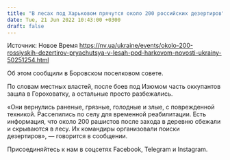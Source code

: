 ```yaml
---
title: "В лесах под Харьковом прячутся около 200 российских дезертиров"
date: Tue, 21 Jun 2022 10:43:00 +0300
draft: false
---
```

Источник: Новое Время https://nv.ua/ukraine/events/okolo-200-rossiyskih-dezertirov-pryachutsya-v-lesah-pod-harkovom-novosti-ukrainy-50251254.html


Об этом сообщили в Боровском поселковом совете.

По словам местных властей, после боев под Изюмом часть оккупантов зашла в Гороховатку, а остальные просто разбежались.

«Они вернулись раненые, грязные, голодные и злые, с поврежденной техникой. Расселились по селу для временной реабилитации. Есть информация, что около 200 рашистов после захода в деревню сбежали и скрываются в лесу. Их командиры организовали поиски дезертиров», — говорится в сообщении.

Присоединяйтесь к нам в соцсетях Facebook, Telegram и Instagram.
